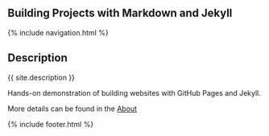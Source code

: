 ## Building Projects with Markdown and Jekyll
{% include navigation.html %}


## Description
{{ site.description }}

Hands-on demonstration of building websites with GitHub Pages and Jekyll.

More details can be found in the [About](about)


{% include footer.html %}
